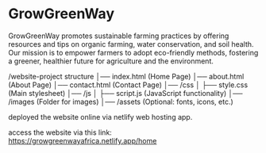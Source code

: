 # GrowGreenWay
GrowGreenWay promotes sustainable farming practices by offering resources and tips on organic farming, water conservation, and soil health. Our mission is to empower farmers to adopt eco-friendly methods, fostering a greener, healthier future for agriculture and the environment.

/website-project structure
│── index.html      (Home Page)
│── about.html      (About Page)
│── contact.html    (Contact Page)
│── /css
│   ├── style.css   (Main stylesheet)
│── /js
│   ├── script.js   (JavaScript functionality)
│── /images         (Folder for images)
│── /assets         (Optional: fonts, icons, etc.)

deployed the website online via netlify web hosting app.

 access the website via this link: https://growgreenwayafrica.netlify.app/home

